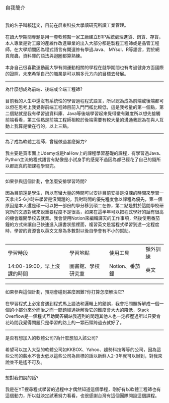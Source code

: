 <font size="3">自我簡介</font><br>
<br>
<br>
    我的名子叫賴廷奕，目前在屏東科技大學讀研究所讀工業管理。
<br>
    <br>
    在讀大學期間專題是用一套軟體幫一家工廠建立ERP系統處理進貨、銷貨、存貨，本人專業是對工廠的產線作改進畢業的出入大部分都是製程工程師或是品管工程師，在大學期間因為程式語言有開選修有學過Java、   MYsql、R等語言，對於網頁爬蟲，資料庫的語法與迴圈都算熟練。
<br>
    <br>
    本身自己很喜歡運動而大學有開運動相關的學程在就學期間也有考過健身方面國際的證照，未來希望自己的職業是可以朝多元方向的目標去發展。
<hr>
為什麼想成為前端、後端或全端工程師?
<br>
<br>
目前我的人生中還沒有系統性的學習過程程式語言，所以認為成為前端或後端都可以但在思考上我覺得前端工程師目前入門門檻比較低，這是我考量的第一個點，第二個點就是我有學習過資料庫、Java等後端學習起來覺得蠻有難度所以想先接觸前端看看，第三個點是前端工程師相較於後端需要有較大量的溝通我認為在與人互動上我算是蠻在行的，以上三點。
<hr>
為了成為軟體工程師，曾經做過甚麼努力?
 <br>
  <br>
我主要是買市面上Udemy或是haHow上的課程學習基礎的課程，有學習過Java、Python主流的程式語言有點像是小試身手的感覺不過因為都已經花了自己的錢所以都認真的把課程學習完。
 <br>

   <hr>
如果參與這個計劃，會怎麼安排學習時間?
<br>
    <br>
因為目前還是學生，所以有蠻大量的時間可以安排目前安排是沒課的時間來學習一天拿出5-6小時來學習是沒問題的，我對時間的優先程度會以課程為優先，第一個原因是本人還是碩一可以把一部份的學分移到碩二在修，第二點是對於這間學校研究所的文憑對我來說重要程度不是很高，如果在這半年可以把程式學好的話有很高的機會離開學校去就業。我會使用Notion來編輯譯天的工作事項，然後使用番茄鐘的方式來讓自己快速進入讀書狀態裡面，複習英文是當程式學習到達一定程度時，學習的資源會以英文文章為多數對以後自學會有不小的幫助。
<br>
<br>
<table>
  <tr>
    <td>學習時段</td>
    <td>學習地點</td>
    <td>使用工具</td>
    <td>額外訓練</td>
  </tr>
  <tr>
    <td>14:00-19:00，早上沒課的時間</td>
    <td>圖書館、學校研究室</td>
    <td>Notion、番茄鐘</td>
      <td>英文</td>
  </tr>
</table>
   <hr>
如果參與這個計劃，預期會碰到甚麼困難?你打算怎麼解決它?
<br>
    <br>
在學習程式上必定會遇到程式馬上語法和邏輯上的錯誤，我會把問題拆解成一個一個的小部分來分而治之而一問題經過拆解後它的難度會大大的降低，Stack Overflow是一個程式互助問答網站我遇到的問題其他人也一定經歷過所以只要肯花時間我覺得問題只是學習的路上的一顆石頭跨過去就好了。
<br>
   <hr>
 是否有想加入的軟體公司?為什麼想加入該公司?
 <br>
    <br>
    希望可以加入大型的軟體公司如KKBOX、Yahoo、趨勢科技等等的公司，因為這些公司的薪水不會太低以這些公司為目標的話以新鮮人2-3年就可以辦到，對我來說並不是遙不可及。
<br><hr>
    
    
想對我們說的話?
<br>
    <br>
    我是在YT搜尋程式學習的過程中才偶然知道這個學程，剛好有以軟體工程師也有這個動力，所以就決定試著努力看看，也很感謝台灣有這個團隊開設這個課程。
    
    
  

  
